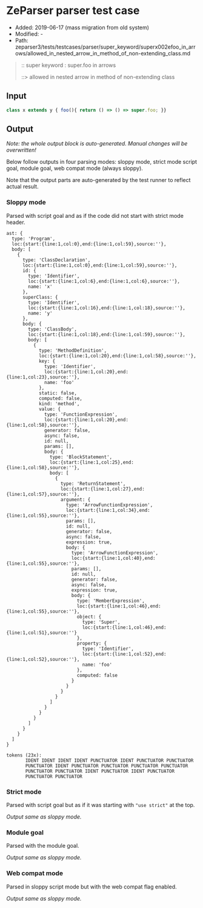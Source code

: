 # ZeParser parser test case

- Added: 2019-06-17 (mass migration from old system)
- Modified: -
- Path: zeparser3/tests/testcases/parser/super_keyword/superx002efoo_in_arrows/allowed_in_nested_arrow_in_method_of_non-extending_class.md

> :: super keyword : super.foo in arrows
>
> ::> allowed in nested arrow in method of non-extending class

## Input

`````js
class x extends y { foo(){ return () => () => super.foo; }}
`````

## Output

_Note: the whole output block is auto-generated. Manual changes will be overwritten!_

Below follow outputs in four parsing modes: sloppy mode, strict mode script goal, module goal, web compat mode (always sloppy).

Note that the output parts are auto-generated by the test runner to reflect actual result.

### Sloppy mode

Parsed with script goal and as if the code did not start with strict mode header.

`````
ast: {
  type: 'Program',
  loc:{start:{line:1,col:0},end:{line:1,col:59},source:''},
  body: [
    {
      type: 'ClassDeclaration',
      loc:{start:{line:1,col:0},end:{line:1,col:59},source:''},
      id: {
        type: 'Identifier',
        loc:{start:{line:1,col:6},end:{line:1,col:6},source:''},
        name: 'x'
      },
      superClass: {
        type: 'Identifier',
        loc:{start:{line:1,col:16},end:{line:1,col:18},source:''},
        name: 'y'
      },
      body: {
        type: 'ClassBody',
        loc:{start:{line:1,col:18},end:{line:1,col:59},source:''},
        body: [
          {
            type: 'MethodDefinition',
            loc:{start:{line:1,col:20},end:{line:1,col:58},source:''},
            key: {
              type: 'Identifier',
              loc:{start:{line:1,col:20},end:{line:1,col:23},source:''},
              name: 'foo'
            },
            static: false,
            computed: false,
            kind: 'method',
            value: {
              type: 'FunctionExpression',
              loc:{start:{line:1,col:20},end:{line:1,col:58},source:''},
              generator: false,
              async: false,
              id: null,
              params: [],
              body: {
                type: 'BlockStatement',
                loc:{start:{line:1,col:25},end:{line:1,col:58},source:''},
                body: [
                  {
                    type: 'ReturnStatement',
                    loc:{start:{line:1,col:27},end:{line:1,col:57},source:''},
                    argument: {
                      type: 'ArrowFunctionExpression',
                      loc:{start:{line:1,col:34},end:{line:1,col:55},source:''},
                      params: [],
                      id: null,
                      generator: false,
                      async: false,
                      expression: true,
                      body: {
                        type: 'ArrowFunctionExpression',
                        loc:{start:{line:1,col:40},end:{line:1,col:55},source:''},
                        params: [],
                        id: null,
                        generator: false,
                        async: false,
                        expression: true,
                        body: {
                          type: 'MemberExpression',
                          loc:{start:{line:1,col:46},end:{line:1,col:55},source:''},
                          object: {
                            type: 'Super',
                            loc:{start:{line:1,col:46},end:{line:1,col:51},source:''}
                          },
                          property: {
                            type: 'Identifier',
                            loc:{start:{line:1,col:52},end:{line:1,col:52},source:''},
                            name: 'foo'
                          },
                          computed: false
                        }
                      }
                    }
                  }
                ]
              }
            }
          }
        ]
      }
    }
  ]
}

tokens (23x):
       IDENT IDENT IDENT IDENT PUNCTUATOR IDENT PUNCTUATOR PUNCTUATOR
       PUNCTUATOR IDENT PUNCTUATOR PUNCTUATOR PUNCTUATOR PUNCTUATOR
       PUNCTUATOR PUNCTUATOR IDENT PUNCTUATOR IDENT PUNCTUATOR
       PUNCTUATOR PUNCTUATOR
`````

### Strict mode

Parsed with script goal but as if it was starting with `"use strict"` at the top.

_Output same as sloppy mode._

### Module goal

Parsed with the module goal.

_Output same as sloppy mode._

### Web compat mode

Parsed in sloppy script mode but with the web compat flag enabled.

_Output same as sloppy mode._

